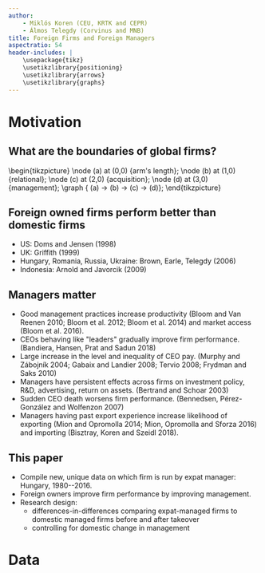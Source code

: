 ```yaml
---
author: 
    - Miklós Koren (CEU, KRTK and CEPR)
    - Álmos Telegdy (Corvinus and MNB)
title: Foreign Firms and Foreign Managers
aspectratio: 54
header-includes: | 
    \usepackage{tikz}
    \usetikzlibrary{positioning}
    \usetikzlibrary{arrows}
    \usetikzlibrary{graphs}
---
```

# Motivation


## What are the boundaries of global firms?

\begin{tikzpicture}
\node (a) at (0,0) {arm's length};
\node (b) at (1,0) {relational};
\node (c) at (2,0) {acquisition};
\node (d) at (3,0) {management};
\graph { (a) -> (b) -> (c) -> (d)};
\end{tikzpicture}

## Foreign owned firms perform better than domestic firms 
- US: Doms and Jensen (1998)
- UK: Griffith (1999)
- Hungary, Romania, Russia, Ukraine: Brown, Earle, Telegdy (2006)
- Indonesia: Arnold and Javorcik (2009)

## Managers matter
- Good management practices  increase  productivity  (Bloom  and  Van  Reenen  2010;  Bloom  et  al.  2012;  Bloom  et  al.  2014) and market access (Bloom et al. 2016). 
- CEOs behaving like "leaders" gradually improve firm performance. (Bandiera, Hansen, Prat and Sadun 2018)
- Large increase  in  the  level  and  inequality  of  CEO  pay.  (Murphy  and  Zábojník  2004;  Gabaix  and  Landier  2008;  Tervio  2008; Frydman and Saks 2010)
- Managers have persistent effects across firms on investment policy, R\&D, advertising, return on assets.  (Bertrand and Schoar 2003)
- Sudden CEO death worsens firm performance. (Bennedsen, Pérez-González and Wolfenzon 2007) 
- Managers having past export experience increase likelihood of exporting (Mion and Opromolla 2014; Mion, Opromolla and Sforza 2016) and importing (Bisztray, Koren and Szeidl 2018).



## This paper
- Compile new, unique data on which firm is run by expat manager: Hungary, 1980--2016. 
- Foreign owners improve firm performance by improving management.
- Research design: 
    - differences-in-differences comparing expat-managed firms to domestic managed firms before and after takeover
    - controlling for domestic change in management

# Data
